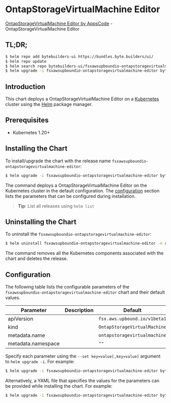 # OntapStorageVirtualMachine Editor

[OntapStorageVirtualMachine Editor by AppsCode](https://byte.builders) - OntapStorageVirtualMachine Editor

## TL;DR;

```bash
$ helm repo add bytebuilders-ui https://bundles.byte.builders/ui/
$ helm repo update
$ helm search repo bytebuilders-ui/fsxawsupboundio-ontapstoragevirtualmachine-editor --version=v0.4.18
$ helm upgrade -i fsxawsupboundio-ontapstoragevirtualmachine-editor bytebuilders-ui/fsxawsupboundio-ontapstoragevirtualmachine-editor -n default --create-namespace --version=v0.4.18
```

## Introduction

This chart deploys a OntapStorageVirtualMachine Editor on a [Kubernetes](http://kubernetes.io) cluster using the [Helm](https://helm.sh) package manager.

## Prerequisites

- Kubernetes 1.20+

## Installing the Chart

To install/upgrade the chart with the release name `fsxawsupboundio-ontapstoragevirtualmachine-editor`:

```bash
$ helm upgrade -i fsxawsupboundio-ontapstoragevirtualmachine-editor bytebuilders-ui/fsxawsupboundio-ontapstoragevirtualmachine-editor -n default --create-namespace --version=v0.4.18
```

The command deploys a OntapStorageVirtualMachine Editor on the Kubernetes cluster in the default configuration. The [configuration](#configuration) section lists the parameters that can be configured during installation.

> **Tip**: List all releases using `helm list`

## Uninstalling the Chart

To uninstall the `fsxawsupboundio-ontapstoragevirtualmachine-editor`:

```bash
$ helm uninstall fsxawsupboundio-ontapstoragevirtualmachine-editor -n default
```

The command removes all the Kubernetes components associated with the chart and deletes the release.

## Configuration

The following table lists the configurable parameters of the `fsxawsupboundio-ontapstoragevirtualmachine-editor` chart and their default values.

|     Parameter      | Description |                 Default                 |
|--------------------|-------------|-----------------------------------------|
| apiVersion         |             | <code>fsx.aws.upbound.io/v1beta1</code> |
| kind               |             | <code>OntapStorageVirtualMachine</code> |
| metadata.name      |             | <code>ontapstoragevirtualmachine</code> |
| metadata.namespace |             | <code>""</code>                         |


Specify each parameter using the `--set key=value[,key=value]` argument to `helm upgrade -i`. For example:

```bash
$ helm upgrade -i fsxawsupboundio-ontapstoragevirtualmachine-editor bytebuilders-ui/fsxawsupboundio-ontapstoragevirtualmachine-editor -n default --create-namespace --version=v0.4.18 --set apiVersion=fsx.aws.upbound.io/v1beta1
```

Alternatively, a YAML file that specifies the values for the parameters can be provided while
installing the chart. For example:

```bash
$ helm upgrade -i fsxawsupboundio-ontapstoragevirtualmachine-editor bytebuilders-ui/fsxawsupboundio-ontapstoragevirtualmachine-editor -n default --create-namespace --version=v0.4.18 --values values.yaml
```
